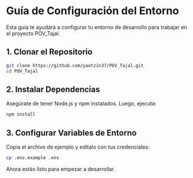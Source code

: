 # Guía de Configuración del Entorno

Esta guía te ayudará a configurar tu entorno de desarrollo para trabajar en el proyecto POV_Tajal.

## 1. Clonar el Repositorio

```bash
git clone https://github.com/yaotzin37/POV_Tajal.git
cd POV_Tajal
```

## 2. Instalar Dependencias

Asegúrate de tener Node.js y npm instalados. Luego, ejecuta:

```bash
npm install
```

## 3. Configurar Variables de Entorno

Copia el archivo de ejemplo y edítalo con tus credenciales:

```bash
cp .env.example .env
```

Ahora estás listo para empezar a desarrollar.
